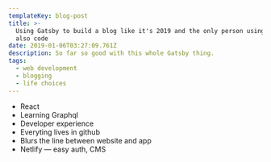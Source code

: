 ```yaml
---
templateKey: blog-post
title: >-
  Using Gatsby to build a blog like it's 2019 and the only person using it can
  also code
date: 2019-01-06T03:27:09.761Z
description: So far so good with this whole Gatsby thing.
tags:
  - web development
  - blogging
  - life choices
---
```

* React
* Learning Graphql
* Developer experience
* Everyting lives in github
* Blurs the line between website and app
* Netlify — easy auth, CMS
